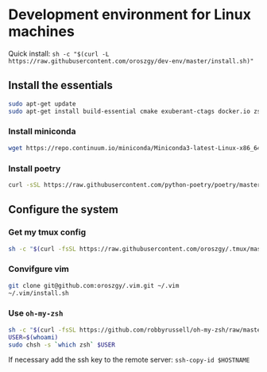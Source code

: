 # Development environment for Linux machines

Quick install: `sh -c "$(curl -L https://raw.githubusercontent.com/oroszgy/dev-env/master/install.sh)"`

## Install the essentials
``` bash
sudo apt-get update
sudo apt-get install build-essential cmake exuberant-ctags docker.io zsh tmux mc vim htop pv enca parallel tree jq -y
```

### Install miniconda
``` bash
wget https://repo.continuum.io/miniconda/Miniconda3-latest-Linux-x86_64.sh && bash ./Miniconda3-latest-Linux-x86_64.sh && rm -rf ./Miniconda3-latest-Linux-x86_64.sh
```

### Install poetry

```bash
curl -sSL https://raw.githubusercontent.com/python-poetry/poetry/master/get-poetry.py | python
```

## Configure the system
### Get my tmux config
``` bash
sh -c "$(curl -fsSL https://raw.githubusercontent.com/oroszgy/.tmux/master/install.sh)"
```

### Convifgure vim
``` bash
git clone git@github.com:oroszgy/.vim.git ~/.vim
~/.vim/install.sh
```

### Use `oh-my-zsh`
``` bash
sh -c "$(curl -fsSL https://github.com/robbyrussell/oh-my-zsh/raw/master/tools/install.sh)"
USER=$(whoami)
sudo chsh -s `which zsh` $USER
```

If necessary add the ssh key to the remote server: `ssh-copy-id $HOSTNAME`
